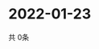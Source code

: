 # 2022-01-23
  共 0条

  <!-- BEGIN -->
  <!-- 最后更新时间Sun Jan 23 2022 08:05:48 GMT+0000 (Coordinated Universal Time) -->
  
  <!-- END -->
  
  